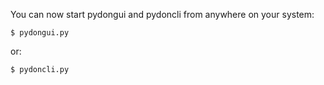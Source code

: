 You can now start pydongui and pydoncli from anywhere on your system:

    $ pydongui.py
    
or:

    $ pydoncli.py

